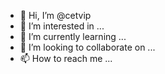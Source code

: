 - 👋 Hi, I’m @cetvip
- 👀 I’m interested in ...
- 🌱 I’m currently learning ...
- 💞️ I’m looking to collaborate on ...
- 📫 How to reach me ...

<!---
cetvip/cetvip is a ✨ special ✨ repository because its `README.md` (this file) appears on your GitHub profile.
You can click the Preview link to take a look at your changes.
--->
